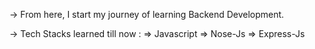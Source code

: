 -> From here, I start my journey of learning Backend Development.

-> Tech Stacks learned till now : 
=> Javascript
=> Nose-Js
=> Express-Js
